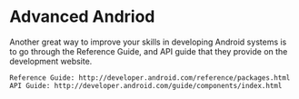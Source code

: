 Advanced Andriod
==================================================

Another great way to improve your skills in developing Android systems is to go through the Reference Guide, and API guide that they provide on the development website.

    Reference Guide: http://developer.android.com/reference/packages.html
    API Guide: http://developer.android.com/guide/components/index.html